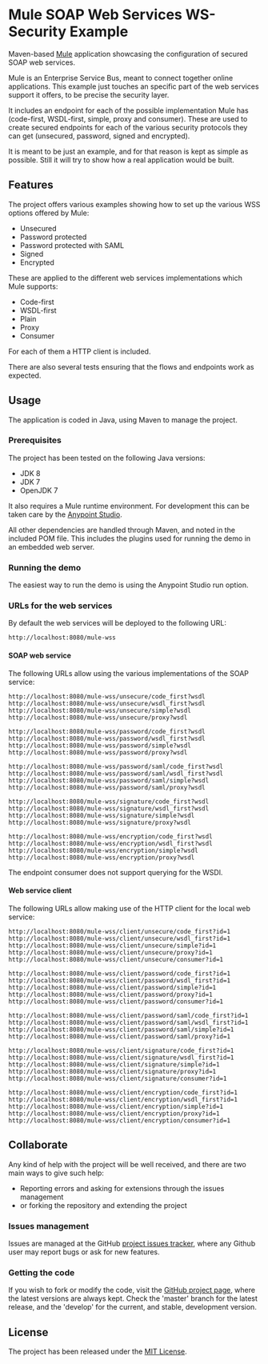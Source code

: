 # Mule SOAP Web Services WS-Security Example

Maven-based [Mule][mule] application showcasing the configuration of secured SOAP web services.

Mule is an Enterprise Service Bus, meant to connect together online applications. This example just touches an specific part of the web services support it offers, to be precise the security layer.

It includes an endpoint for each of the possible implementation Mule has (code-first, WSDL-first, simple, proxy and consumer). These are used to create secured endpoints for each of the various security protocols they can get (unsecured, password, signed and encrypted).

It is meant to be just an example, and for that reason is kept as simple as possible. Still it will try to show how a real application would be built.

## Features

The project offers various examples showing how to set up the various WSS options offered by Mule:

- Unsecured
- Password protected
- Password protected with SAML
- Signed
- Encrypted

These are applied to the different web services implementations which Mule supports:

- Code-first
- WSDL-first
- Plain
- Proxy
- Consumer

For each of them a HTTP client is included.

There are also several tests ensuring that the flows and endpoints work as expected.

## Usage

The application is coded in Java, using Maven to manage the project.

### Prerequisites

The project has been tested on the following Java versions:
* JDK 8
* JDK 7
* OpenJDK 7

It also requires a Mule runtime environment. For development this can be taken care by the [Anypoint Studio][anypoint-studio].

All other dependencies are handled through Maven, and noted in the included POM file. This includes the plugins used for running the demo in an embedded web server.

### Running the demo

The easiest way to run the demo is using the Anypoint Studio run option.

### URLs for the web services

By default the web services will be deployed to the following URL:

```
http://localhost:8080/mule-wss
```

#### SOAP web service

The following URLs allow using the various implementations of the SOAP service:

```
http://localhost:8080/mule-wss/unsecure/code_first?wsdl
http://localhost:8080/mule-wss/unsecure/wsdl_first?wsdl
http://localhost:8080/mule-wss/unsecure/simple?wsdl
http://localhost:8080/mule-wss/unsecure/proxy?wsdl
```

```
http://localhost:8080/mule-wss/password/code_first?wsdl
http://localhost:8080/mule-wss/password/wsdl_first?wsdl
http://localhost:8080/mule-wss/password/simple?wsdl
http://localhost:8080/mule-wss/password/proxy?wsdl
```

```
http://localhost:8080/mule-wss/password/saml/code_first?wsdl
http://localhost:8080/mule-wss/password/saml/wsdl_first?wsdl
http://localhost:8080/mule-wss/password/saml/simple?wsdl
http://localhost:8080/mule-wss/password/saml/proxy?wsdl
```

```
http://localhost:8080/mule-wss/signature/code_first?wsdl
http://localhost:8080/mule-wss/signature/wsdl_first?wsdl
http://localhost:8080/mule-wss/signature/simple?wsdl
http://localhost:8080/mule-wss/signature/proxy?wsdl
```

```
http://localhost:8080/mule-wss/encryption/code_first?wsdl
http://localhost:8080/mule-wss/encryption/wsdl_first?wsdl
http://localhost:8080/mule-wss/encryption/simple?wsdl
http://localhost:8080/mule-wss/encryption/proxy?wsdl
```

The endpoint consumer does not support querying for the WSDl.

#### Web service client

The following URLs allow making use of the HTTP client for the local web service:

```
http://localhost:8080/mule-wss/client/unsecure/code_first?id=1
http://localhost:8080/mule-wss/client/unsecure/wsdl_first?id=1
http://localhost:8080/mule-wss/client/unsecure/simple?id=1
http://localhost:8080/mule-wss/client/unsecure/proxy?id=1
http://localhost:8080/mule-wss/client/unsecure/consumer?id=1
```

```
http://localhost:8080/mule-wss/client/password/code_first?id=1
http://localhost:8080/mule-wss/client/password/wsdl_first?id=1
http://localhost:8080/mule-wss/client/password/simple?id=1
http://localhost:8080/mule-wss/client/password/proxy?id=1
http://localhost:8080/mule-wss/client/password/consumer?id=1
```

```
http://localhost:8080/mule-wss/client/password/saml/code_first?id=1
http://localhost:8080/mule-wss/client/password/saml/wsdl_first?id=1
http://localhost:8080/mule-wss/client/password/saml/simple?id=1
http://localhost:8080/mule-wss/client/password/saml/proxy?id=1
```

```
http://localhost:8080/mule-wss/client/signature/code_first?id=1
http://localhost:8080/mule-wss/client/signature/wsdl_first?id=1
http://localhost:8080/mule-wss/client/signature/simple?id=1
http://localhost:8080/mule-wss/client/signature/proxy?id=1
http://localhost:8080/mule-wss/client/signature/consumer?id=1
```

```
http://localhost:8080/mule-wss/client/encryption/code_first?id=1
http://localhost:8080/mule-wss/client/encryption/wsdl_first?id=1
http://localhost:8080/mule-wss/client/encryption/simple?id=1
http://localhost:8080/mule-wss/client/encryption/proxy?id=1
http://localhost:8080/mule-wss/client/encryption/consumer?id=1
```

## Collaborate

Any kind of help with the project will be well received, and there are two main ways to give such help:

- Reporting errors and asking for extensions through the issues management
- or forking the repository and extending the project

### Issues management

Issues are managed at the GitHub [project issues tracker][issues], where any Github user may report bugs or ask for new features.

### Getting the code

If you wish to fork or modify the code, visit the [GitHub project page][scm], where the latest versions are always kept. Check the 'master' branch for the latest release, and the 'develop' for the current, and stable, development version.

## License

The project has been released under the [MIT License][license].

[issues]: https://github.com/bernardo-mg/mule-wss-soap-example/issues
[license]: http://www.opensource.org/licenses/mit-license.php
[scm]: https://github.com/bernardo-mg/spring-ws-security-soap-example

[anypoint-studio]: https://www.mulesoft.com/platform/studio
[mule]: https://www.mulesoft.com
